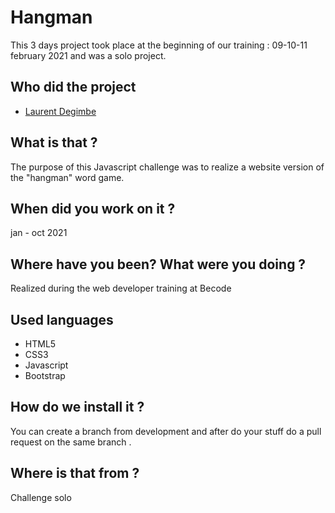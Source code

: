 # Hangman

This 3 days project took place at the beginning of our training : 09-10-11 february 2021 and was a solo project.

## Who did the project 

* [Laurent Degimbe](https://github.com/DegimbeLaurent)

## What is that ?
The purpose of this Javascript challenge was to realize a website version of the "hangman" word game.

## When did you work on it ?
jan - oct 2021


## Where have you been? What were you doing ?
Realized during the web developer training at Becode

## Used languages
- HTML5
- CSS3
- Javascript
- Bootstrap
## How do we install it ?
You can create a branch from development and after do your stuff do a pull request on the same branch .
## Where is that from ?
Challenge solo

